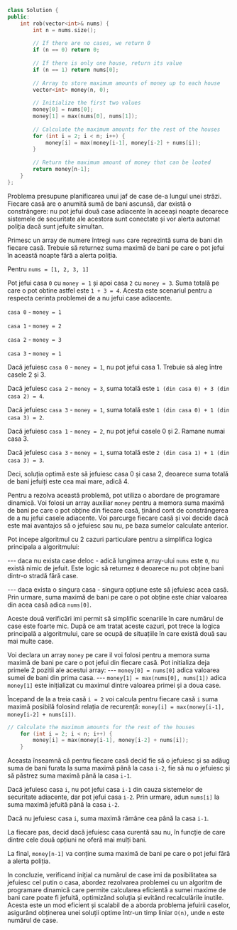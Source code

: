 ```cpp
class Solution {
public:
    int rob(vector<int>& nums) {
        int n = nums.size();
        
        // If there are no cases, we return 0
        if (n == 0) return 0;
        
        // If there is only one house, return its value
        if (n == 1) return nums[0];
        
        // Array to store maximum amounts of money up to each house
        vector<int> money(n, 0);
        
        // Initialize the first two values
        money[0] = nums[0];
        money[1] = max(nums[0], nums[1]);
        
        // Calculate the maximum amounts for the rest of the houses
        for (int i = 2; i < n; i++) {
            money[i] = max(money[i-1], money[i-2] + nums[i]);
        }
        
        // Return the maximum amount of money that can be looted
        return money[n-1];
    }
};
```

Problema presupune planificarea unui jaf de case de-a lungul unei străzi. Fiecare casă are o anumită sumă de bani ascunsă, dar există o constrângere: nu pot jefui două case adiacente în aceeași noapte deoarece sistemele de securitate ale acestora sunt conectate și vor alerta automat poliția dacă sunt jefuite simultan.

Primesc un array de numere întregi `nums` care reprezintă suma de bani din fiecare casă. Trebuie să returnez suma maximă de bani pe care o pot jefui în această noapte fără a alerta poliția.

Pentru `nums = [1, 2, 3, 1]`

Pot jefui casa `0` cu `money = 1` și apoi casa `2` cu `money = 3`. Suma totală pe care o pot obtine astfel este `1 + 3 = 4`.
Acesta este scenariul pentru a respecta cerinta problemei de a nu jefui case adiacente.

`casa 0` - `money = 1`

`casa 1` - `money = 2`

`casa 2` - `money = 3`

`casa 3` - `money = 1`

Dacă jefuiesc `casa 0` - `money = 1`, nu pot jefui casa 1. Trebuie să aleg între casele 2 și 3.

Dacă jefuiesc `casa 2` - `money = 3`, suma totală este `1 (din casa 0) + 3 (din casa 2) = 4`.

Dacă jefuiesc `casa 3` - `money = 1`, suma totală este `1 (din casa 0) + 1 (din casa 3) = 2`.

Dacă jefuiesc `casa 1` - `money = 2`, nu pot jefui casele 0 și 2. Ramane numai casa 3.

Dacă jefuiesc `casa 3` - `money = 1`, suma totală este `2 (din casa 1) + 1 (din casa 3) = 3`.

Deci, soluția optimă este să jefuiesc casa 0 și casa 2, deoarece suma totală de bani jefuiți este cea mai mare, adică 4.

Pentru a rezolva această problemă, pot utiliza o abordare de programare dinamică. Voi folosi un array auxiliar `money` pentru a memora suma maximă de bani pe care o pot obține din fiecare casă, ținând cont de constrângerea de a nu jefui casele adiacente. Voi parcurge fiecare casă și voi decide dacă este mai avantajos să o jefuiesc sau nu, pe baza sumelor calculate anterior.

Pot incepe algoritmul cu 2 cazuri particulare pentru a simplifica logica principala a algoritmului:

--- daca nu exista case deloc - adică lungimea array-ului `nums` este `0`, nu există nimic de jefuit. Este logic să returnez `0` deoarece nu pot obține bani dintr-o stradă fără case.

--- daca exista o singura casa - singura opțiune este să jefuiesc acea casă. Prin urmare, suma maximă de bani pe care o pot obține este chiar valoarea din acea casă adica `nums[0]`.

Aceste două verificări imi permit să simplific scenariile în care numărul de case este foarte mic. După ce am tratat aceste cazuri, pot trece la logica principală a algoritmului, care se ocupă de situațiile în care există două sau mai multe case.

Voi declara un array `money` pe care il voi folosi pentru a memora suma maximă de bani pe care o pot jefui din fiecare casă. Pot initializa deja primele 2 pozitii ale acestui array:
--- `money[0] = nums[0]` adica valoarea sumei de bani din prima casa.
--- `money[1] = max(nums[0], nums[1])` adica `money[1]` este inițializat cu maximul dintre valoarea primei și a doua case.

Începand de la a treia casă `i = 2` voi calcula pentru fiecare casă `i` suma maximă posibilă folosind relația de recurență: `money[i] = max(money[i-1], money[i-2] + nums[i])`.

```cpp
// Calculate the maximum amounts for the rest of the houses
    for (int i = 2; i < n; i++) {
        money[i] = max(money[i-1], money[i-2] + nums[i]);
    }
```
Aceasta înseamnă că pentru fiecare casă decid fie să o jefuiesc și sa adăug suma de bani furata la suma maximă până la casa `i-2`, fie să nu o jefuiesc și să păstrez suma maximă până la casa `i-1`.

Dacă jefuiesc casa `i`, nu pot jefui casa `i-1` din cauza sistemelor de securitate adiacente, dar pot jefui casa `i-2`. Prin urmare, adun `nums[i]` la suma maximă jefuită până la casa `i-2`.

Dacă nu jefuiesc casa `i`, suma maximă rămâne cea până la casa `i-1`.

La fiecare pas, decid dacă jefuiesc casa curentă sau nu, în funcție de care dintre cele două opțiuni ne oferă mai mulți bani.

La final, `money[n-1]` va conține suma maximă de bani pe care o pot jefui fără a alerta poliția.

In concluzie, verificand inițial ca numărul de case imi da posibilitatea sa jefuiesc cel putin o casa, abordez rezolvarea problemei cu un algoritm de programare dinamică care permite calcularea eficientă a sumei maxime de bani care poate fi jefuită, optimizând soluția și evitând recalculările inutile. Acesta este un mod eficient și scalabil de a aborda problema jefuirii caselor, asigurând obținerea unei soluții optime într-un timp liniar `O(n)`, unde `n` este numărul de case.